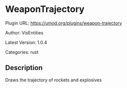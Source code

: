 # WeaponTrajectory

Plugin URL: https://umod.org/plugins/weapon-trajectory

Author: VisEntities

Latest Version: 1.0.4

Categories: rust

## Description

Draws the trajectory of rockets and explosives
